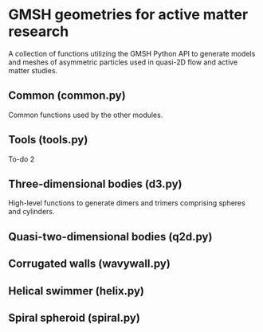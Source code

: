 # GMSH geometries for active matter research
A collection of functions utilizing the GMSH Python API to generate
models and meshes of asymmetric particles used in quasi-2D flow and
active matter studies.

## Common (common.py)
Common functions used by the other modules.

## Tools (tools.py)
To-do 2

## Three-dimensional bodies (d3.py)
High-level functions to generate dimers and trimers comprising
spheres and cylinders.

## Quasi-two-dimensional bodies (q2d.py)

## Corrugated walls (wavywall.py)

## Helical swimmer (helix.py)

## Spiral spheroid (spiral.py)


